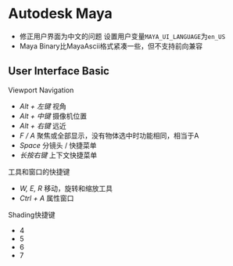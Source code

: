 # Autodesk Maya

- 修正用户界面为中文的问题 设置用户变量`MAYA_UI_LANGUAGE`为`en_US`
- Maya Binary比MayaAscii格式紧凑一些，但不支持前向兼容

## User Interface Basic

Viewport Navigation

- *Alt + 左键* 视角
- *Alt + 中键* 摄像机位置
- *Alt + 右键* 远近
- *F / A* 聚焦或全部显示，没有物体选中时功能相同，相当于A
- *Space* 分镜头 / 快捷菜单
- *长按右键* 上下文快捷菜单

工具和窗口的快捷键

- *W, E, R* 移动，旋转和缩放工具
- *Ctrl + A* 属性窗口

Shading快捷键

- 4
- 5
- 6
- 7
